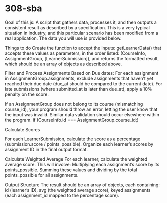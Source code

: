 # 308-sba
Goal of this js: A script that gathers data, processes it, and then outputs a consistent result as described by a specification. This is a very typical situation in industry, and this particular scenario has been modified from a real application. The data you will use is provided below.

Things to do
Create the function to accept the inputs:
getLearnerData() that accepts these values as parameters, in the order listed: (CourseInfo, AssignmentGroup, [LearnerSubmission]), and returns the formatted result, which should be an array of objects as described above.

Filter and Process Assignments Based on Due dates: For each assignment in AssignmentGroup.assignments, exclude assignments that haven’t yet reached their due date (due_at should be compared to the current date). For late submissions (where submitted_at is later than due_at), apply a 10% penalty on the score.

If an AssignmentGroup does not belong to its course (mismatching course_id), your program should throw an error, letting the user know that the input was invalid. Similar data validation should occur elsewhere within the program. if (CourseInfo.id === AssignmentGroup.course_id;)

Calculate Scores

For each LearnerSubmission, calculate the score as a percentage (submission.score / points_possible). Organize each learner’s scores by assignment ID in the final output format.

Calculate Weighted Average
For each learner, calculate the weighted average score. This will involve: Multiplying each assignment’s score by its points_possible. Summing these values and dividing by the total points_possible for all assignments.

Output Structure
The result should be an array of objects, each containing: id (learner’s ID), avg (the weighted average score), keyed assignments (each assignment_id mapped to the percentage score).